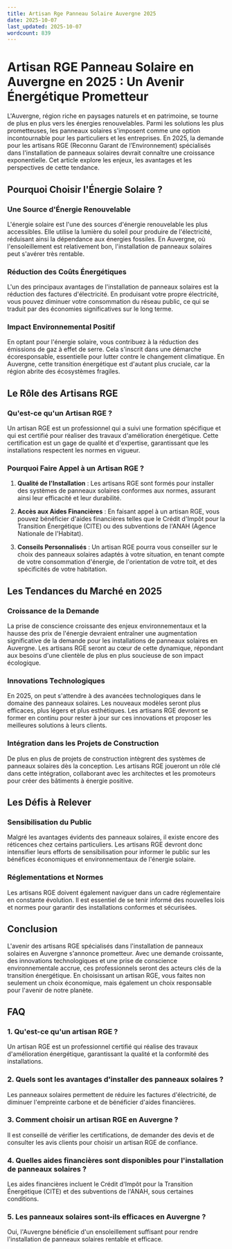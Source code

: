 ```yaml
---
title: Artisan Rge Panneau Solaire Auvergne 2025
date: 2025-10-07
last_updated: 2025-10-07
wordcount: 839
---
```


# Artisan RGE Panneau Solaire en Auvergne en 2025 : Un Avenir Énergétique Prometteur

L'Auvergne, région riche en paysages naturels et en patrimoine, se tourne de plus en plus vers les énergies renouvelables. Parmi les solutions les plus prometteuses, les panneaux solaires s'imposent comme une option incontournable pour les particuliers et les entreprises. En 2025, la demande pour les artisans RGE (Reconnu Garant de l’Environnement) spécialisés dans l'installation de panneaux solaires devrait connaître une croissance exponentielle. Cet article explore les enjeux, les avantages et les perspectives de cette tendance.

## Pourquoi Choisir l'Énergie Solaire ?

### Une Source d'Énergie Renouvelable

L'énergie solaire est l'une des sources d'énergie renouvelable les plus accessibles. Elle utilise la lumière du soleil pour produire de l'électricité, réduisant ainsi la dépendance aux énergies fossiles. En Auvergne, où l'ensoleillement est relativement bon, l'installation de panneaux solaires peut s'avérer très rentable.

### Réduction des Coûts Énergétiques

L'un des principaux avantages de l'installation de panneaux solaires est la réduction des factures d'électricité. En produisant votre propre électricité, vous pouvez diminuer votre consommation du réseau public, ce qui se traduit par des économies significatives sur le long terme.

### Impact Environnemental Positif

En optant pour l'énergie solaire, vous contribuez à la réduction des émissions de gaz à effet de serre. Cela s'inscrit dans une démarche écoresponsable, essentielle pour lutter contre le changement climatique. En Auvergne, cette transition énergétique est d'autant plus cruciale, car la région abrite des écosystèmes fragiles.

## Le Rôle des Artisans RGE

### Qu'est-ce qu'un Artisan RGE ?

Un artisan RGE est un professionnel qui a suivi une formation spécifique et qui est certifié pour réaliser des travaux d'amélioration énergétique. Cette certification est un gage de qualité et d'expertise, garantissant que les installations respectent les normes en vigueur.

### Pourquoi Faire Appel à un Artisan RGE ?

1. **Qualité de l'Installation** : Les artisans RGE sont formés pour installer des systèmes de panneaux solaires conformes aux normes, assurant ainsi leur efficacité et leur durabilité.
   
2. **Accès aux Aides Financières** : En faisant appel à un artisan RGE, vous pouvez bénéficier d'aides financières telles que le Crédit d'Impôt pour la Transition Énergétique (CITE) ou des subventions de l'ANAH (Agence Nationale de l'Habitat).

3. **Conseils Personnalisés** : Un artisan RGE pourra vous conseiller sur le choix des panneaux solaires adaptés à votre situation, en tenant compte de votre consommation d'énergie, de l'orientation de votre toit, et des spécificités de votre habitation.

## Les Tendances du Marché en 2025

### Croissance de la Demande

La prise de conscience croissante des enjeux environnementaux et la hausse des prix de l'énergie devraient entraîner une augmentation significative de la demande pour les installations de panneaux solaires en Auvergne. Les artisans RGE seront au cœur de cette dynamique, répondant aux besoins d'une clientèle de plus en plus soucieuse de son impact écologique.

### Innovations Technologiques

En 2025, on peut s'attendre à des avancées technologiques dans le domaine des panneaux solaires. Les nouveaux modèles seront plus efficaces, plus légers et plus esthétiques. Les artisans RGE devront se former en continu pour rester à jour sur ces innovations et proposer les meilleures solutions à leurs clients.

### Intégration dans les Projets de Construction

De plus en plus de projets de construction intègrent des systèmes de panneaux solaires dès la conception. Les artisans RGE joueront un rôle clé dans cette intégration, collaborant avec les architectes et les promoteurs pour créer des bâtiments à énergie positive.

## Les Défis à Relever

### Sensibilisation du Public

Malgré les avantages évidents des panneaux solaires, il existe encore des réticences chez certains particuliers. Les artisans RGE devront donc intensifier leurs efforts de sensibilisation pour informer le public sur les bénéfices économiques et environnementaux de l'énergie solaire.

### Réglementations et Normes

Les artisans RGE doivent également naviguer dans un cadre réglementaire en constante évolution. Il est essentiel de se tenir informé des nouvelles lois et normes pour garantir des installations conformes et sécurisées.

## Conclusion

L'avenir des artisans RGE spécialisés dans l'installation de panneaux solaires en Auvergne s'annonce prometteur. Avec une demande croissante, des innovations technologiques et une prise de conscience environnementale accrue, ces professionnels seront des acteurs clés de la transition énergétique. En choisissant un artisan RGE, vous faites non seulement un choix économique, mais également un choix responsable pour l'avenir de notre planète.

## FAQ

### 1. Qu'est-ce qu'un artisan RGE ?

Un artisan RGE est un professionnel certifié qui réalise des travaux d'amélioration énergétique, garantissant la qualité et la conformité des installations.

### 2. Quels sont les avantages d'installer des panneaux solaires ?

Les panneaux solaires permettent de réduire les factures d'électricité, de diminuer l'empreinte carbone et de bénéficier d'aides financières.

### 3. Comment choisir un artisan RGE en Auvergne ?

Il est conseillé de vérifier les certifications, de demander des devis et de consulter les avis clients pour choisir un artisan RGE de confiance.

### 4. Quelles aides financières sont disponibles pour l'installation de panneaux solaires ?

Les aides financières incluent le Crédit d'Impôt pour la Transition Énergétique (CITE) et des subventions de l'ANAH, sous certaines conditions.

### 5. Les panneaux solaires sont-ils efficaces en Auvergne ?

Oui, l'Auvergne bénéficie d'un ensoleillement suffisant pour rendre l'installation de panneaux solaires rentable et efficace.